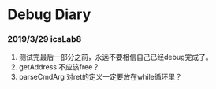 # Debug Diary
### 2019/3/29 icsLab8
1. 测试完最后一部分之前，永远不要相信自己已经debug完成了。
2. getAddress 不应该free？
3. parseCmdArg 对ret的定义一定要放在while循环里？
